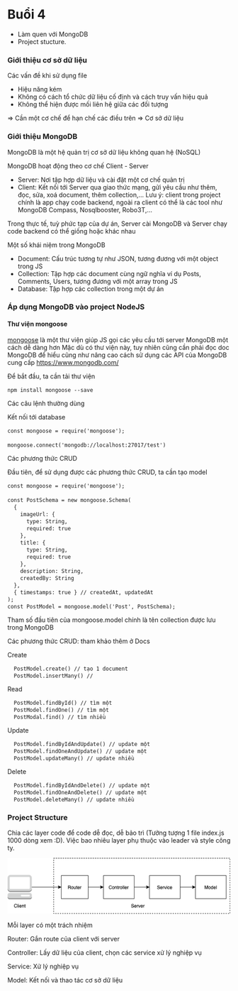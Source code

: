 # Buổi 4
- Làm quen với MongoDB
- Project stucture. 
### Giới thiệu cơ sở dữ liệu
Các vấn đề khi sử dụng file
- Hiệu năng kém
- Không có cách tổ chức dữ liệu cố định và cách truy vấn hiệu quả
- Không thể hiện được mối liên hệ giữa các đối tượng

=> Cần một cơ chế để hạn chế các điều trên => Cơ sở dữ liệu

### Giới thiệu MongoDB
MongoDB là một hệ quản trị cơ sở dữ liệu không quan hệ (NoSQL)

MongoDB hoạt động theo cơ chế Client - Server
- Server: Nơi tập hợp dữ liệu và cài đặt một cơ chế quản trị
- Client: Kết nối tới Server qua giao thức mạng, gửi yêu cầu như thêm, đọc, sửa, xoá document, thêm collection,... Lưu ý: client trong project chính là app chạy code backend, ngoài ra client có thể là các tool như MongoDB Compass, Nosqlbooster, Robo3T,...

Trong thực tế, tuỳ phức tạp của dự án, Server cài MongoDB và Server chạy code backend có thể giống hoặc khác nhau

Một số khái niệm trong MongoDB
- Document: Cấu trúc tương tự như JSON, tương đương với một object trong JS
- Collection: Tập hợp các document cùng ngữ nghĩa ví dụ Posts, Comments, Users, tương đương với một array trong JS
- Database: Tập hợp các collection trong một dự án

### Áp dụng MongoDB vào project NodeJS
#### Thư viện mongoose
[mongoose](https://mongoosejs.com/docs/) là một thư viện giúp JS gọi các yêu cầu tới server MongoDB một cách dễ dàng hơn
Mặc dù có thư viện này, tuy nhiên cũng cần phải đọc doc MongoDB để hiểu cũng như nâng cao cách sử dụng các API của MongoDB cung cấp https://www.mongodb.com/

Để bắt đầu, ta cần tải thư viện
```
npm install mongoose --save
```
Các câu lệnh thường dùng

Kết nối tới database
```
const mongoose = require('mongoose');

mongoose.connect('mongodb://localhost:27017/test')
```
Các phương thức CRUD

Đầu tiên, để sử dụng được các phương thức CRUD, ta cần tạo model
```
const mongoose = require('mongoose');

const PostSchema = new mongoose.Schema(
  {
    imageUrl: {
      type: String,
      required: true
    },
    title: {
      type: String,
      required: true
    },
    description: String,
    createdBy: String
  },
  { timestamps: true } // createdAt, updatedAt
);
const PostModel = mongoose.model('Post', PostSchema);
```
Tham số đầu tiên của mongoose.model chính là tên collection được lưu trong MongoDB

Các phương thức CRUD: tham khảo thêm ở Docs

Create
```
  PostModel.create() // tạo 1 document
  PostModel.insertMany() // 
```
Read
```
  PostModel.findById() // tìm một
  PostModel.findOne() // tìm một
  PostModal.find() // tìm nhiều
```
Update
```
  PostModel.findByIdAndUpdate() // update một
  PostModel.findOneAndUpdate() // update một
  PostModel.updateMany() // update nhiều
```
Delete
```
  PostModel.findByIdAndDelete() // update một
  PostModel.findOneAndDelete() // update một
  PostModel.deleteMany() // update nhiều
```

### Project Structure
Chia các layer code để code dễ đọc, dễ bảo trì (Tưởng tượng 1 file index.js 1000 dòng xem :D). Việc bao nhiêu layer phụ thuộc vào leader và style công ty.

![layer](static/layer.png)

Mỗi layer có một trách nhiệm

Router: Gắn route của client với server

Controller: Lấy dữ liệu của client, chọn các service xử lý nghiệp vụ

Service: Xử lý nghiệp vụ

Model: Kết nối và thao tác cơ sở dữ liệu
